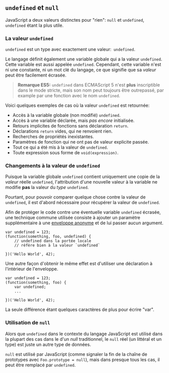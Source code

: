 ## `undefined` et `null`

JavaScript a deux valeurs distinctes pour "rien": `null` et `undefined`, `undefined` étant la plus utile.

### La valeur `undefined`

`undefined` est un type avec exactement une valeur:` undefined`.

Le langage définit également une variable globale qui a la valeur `undefined`. Cette variable est aussi appelée `undefined`. Cependant, cette variable n'est ni une constante, ni un mot clé du langage, ce que signifie que sa *valeur* peut être facilement écrasée.

> **Remarque ES5:** `undefined` dans ECMAScript 5 n'est **plus** inscriptible dans le mode stricte, mais son nom peut toujours être outrepassé, par example par une fonction avec le nom `undefined`.

Voici quelques exemples de cas où la valeur `undefined` est retournée:

 - Accès à la variable globale (non modifié) `undefined`.
 - Accès à une variable déclarée, mais *pas encore* initialisée.
 - Retours implicites de fonctions sans déclaration `return`.
 - Déclarations `return` vides, qui ne renvoient rien.
 - Recherches de propriétés inexistantes.
 - Paramètres de fonction qui ne ont pas de valeur explicite passée.
 - Tout ce qui a été mis à la valeur de `undefined`.
 - Toute expression sous forme de `void(expression)`.

### Changements à la valeur de `undefined`

Puisque la variable globale `undefined` contient uniquement une copie de la *valeur* réelle `undefined`, l'attribution d'une nouvelle valeur à la variable ne modifie **pas** la valeur du *type* `undefined`.

Pourtant, pour pouvoir comparer quelque chose contre la valeur de `undefined`, il est d'abord nécessaire pour récupérer la valeur de `undefined`.

Afin de protéger le code contre une éventuelle variable `undefined` écrasée, une technique commune utilisée consiste à ajouter un paramètre supplémentaire à une [enveloppe anonyme](#function.scopes) et de lui passer aucun argument.

    var undefined = 123;
    (function(something, foo, undefined) {
        // undefined dans la portée locale 
        // réfère bien à la valeur `undefined`

    })('Hello World', 42);

Une autre façon d'obtenir le même effet est d'utiliser une déclaration à l'intérieur de l'enveloppe.

    var undefined = 123;
    (function(something, foo) {
        var undefined;
        ...

    })('Hello World', 42);

La seule différence étant quelques caractères de plus pour écrire "var".

### Utilisation de `null`

Alors que `undefined` dans le contexte du langage JavaScript est utilisé dans la plupart des cas dans le d'un *null* traditionnel, le `null` réel (un littéral et un type) est juste un autre type de données.

`null` est utilisé par JavaScript (comme signaler la fin de la chaîne de prototypes avec `Foo.prototype = null`), mais dans presque tous les cas, il peut être remplacé par `undefined`.

